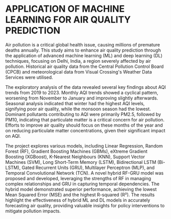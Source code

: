 # APPLICATION OF MACHINE LEARNING FOR AIR QUALITY PREDICTION
Air pollution is a critical global health issue, causing millions of premature deaths annually. This study aims to enhance air quality prediction through the application of advanced machine learning (ML) and deep learning (DL) techniques, focusing on Delhi, India, a region severely affected by air pollution. Historical air quality data from the Central Pollution Control Board (CPCB) and meteorological data from Visual Crossing's Weather Data Services were utilised.

The exploratory analysis of the data revealed several key findings about AQI trends from 2019 to 2023. Monthly AQI trends showed a cyclical pattern, worsening from November to January and improving slightly afterwards. Seasonal analysis indicated that winter had the highest AQI levels, signifying poor air quality, while the monsoon season had the lowest. Dominant pollutants contributing to AQI were primarily PM2.5, followed by PM10, indicating that particulate matter is a critical concern for air pollution. Efforts to improve air quality should focus on these months of the year and on reducing particulate matter concentrations, given their significant impact on AQI.

The project explores various models, including Linear Regression, Random Forest (RF), Gradient Boosting Machines (GBMs), eXtreme Gradient Boosting (XGBoost), K-Nearest Neighbours (KNN), Support Vector Machines (SVM), Long Short-Term Memory (LSTM), Bidirectional LSTM (Bi-LSTM), Gated Recurrent Units (GRU), Multilayer Perceptron (MLP), and Temporal Convolutional Network (TCN). A novel hybrid RF-GRU model was proposed and developed, leveraging the strengths of RF in managing complex relationships and GRU in capturing temporal dependencies. The hybrid model demonstrated superior performance, achieving the lowest Mean Squared Error (MSE) and the highest R-squared (R²). The results highlight the effectiveness of hybrid ML and DL models in accurately forecasting air quality, providing valuable insights for policy interventions to mitigate pollution impacts.
